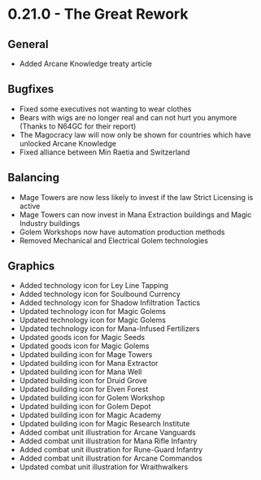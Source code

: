 # 0.21.0 - The Great Rework

## General
- Added Arcane Knowledge treaty article

## Bugfixes
- Fixed some executives not wanting to wear clothes
- Bears with wigs are no longer real and can not hurt you anymore (Thanks to N64GC for their report)
- The Magocracy law will now only be shown for countries which have unlocked Arcane Knowledge
- Fixed alliance between Min Raetia and Switzerland

## Balancing
- Mage Towers are now less likely to invest if the law Strict Licensing is active
- Mage Towers can now invest in Mana Extraction buildings and Magic Industry buildings
- Golem Workshops now have automation production methods
- Removed Mechanical and Electrical Golem technologies

## Graphics
- Added technology icon for Ley Line Tapping
- Added technology icon for Soulbound Currency
- Added technology icon for Shadow Infiltration Tactics
- Updated technology icon for Magic Golems
- Updated technology icon for Magic Golems
- Updated technology icon for Mana-Infused Fertilizers
- Updated goods icon for Magic Seeds
- Updated goods icon for Magic Golems
- Updated building icon for Mage Towers
- Updated building icon for Mana Extractor
- Updated building icon for Mana Well
- Updated building icon for Druid Grove
- Updated building icon for Elven Forest
- Updated building icon for Golem Workshop
- Updated building icon for Golem Depot
- Updated building icon for Magic Academy
- Updated building icon for Magic Research Institute
- Added combat unit illustration for Arcane Vanguards
- Added combat unit illustration for Mana Rifle Infantry
- Added combat unit illustration for Rune-Guard Infantry
- Added combat unit illustration for Arcane Commandos
- Updated combat unit illustration for Wraithwalkers